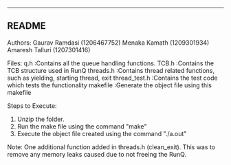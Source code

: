 ----------------------------------------------------------
README
----------------------------------------------------------

Authors:
Gaurav Ramdasi	(1206467752)
Menaka Kamath	(1209301934)
Amaresh Talluri	(1207301416)

Files:
q.h		:Contains all the queue handling functions. 
TCB.h		:Contains the TCB structure used in RunQ
threads.h	:Contains thread related functions, such as yielding, starting thread, exit
thread_test.h	:Contains the test code which tests the functionality
makefile	:Generate the object file using this makefile

Steps to Execute:
1. Unzip the folder.
2. Run the make file using the command "make"
3. Execute the object file created using the command "./a.out"

Note:
One additional function added in threads.h (clean_exit). 
This was to remove any memory leaks caused due to not freeing the RunQ. 

